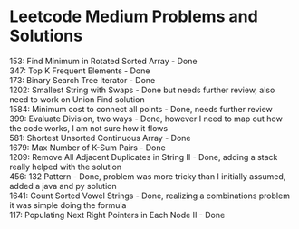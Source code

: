 # Leetcode Medium Problems and Solutions
153: Find Minimum in Rotated Sorted Array - Done <br>
347: Top K Frequent Elements - Done <br>
173: Binary Search Tree Iterator - Done <br>
1202: Smallest String with Swaps - Done but needs further review, also need to work on Union Find solution <br>
1584: Minimum cost to connect all points - Done, needs further review <br>
399: Evaluate Division, two ways - Done, however I need to map out how the code works, I am not sure how it flows<br>
581: Shortest Unsorted Continuous Array - Done <br>
1679: Max Number of K-Sum Pairs - Done <br>
1209: Remove All Adjacent Duplicates in String II - Done, adding a stack really helped with the solution <br>
456: 132 Pattern - Done, problem was more tricky than I initially assumed, added a java and py solution <br>
1641: Count Sorted Vowel Strings - Done, realizing a combinations problem it was simple doing the formula <br>
117: Populating Next Right Pointers in Each Node II - Done <br>
